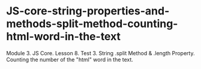 # JS-core-string-properties-and-methods-split-method-counting-html-word-in-the-text
Module 3. JS Core. Lesson 8. Test 3. String .split Method &amp; .length Property. Counting the number of the "html" word in the text.
